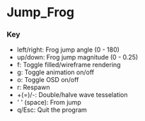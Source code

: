 # Jump_Frog



### Key
* left/right: Frog jump angle          (0 - 180)
* up/down: Frog jump magnitude         (0 - 0.25)
* f: Toggle filled/wireframe rendering
* g: Toggle animation on/off
* o: Toggle OSD on/off
* r: Respawn
* +(=)/-: Double/halve wave tesselation
* ' ' (space): From jump
* q/Esc: Quit the program
